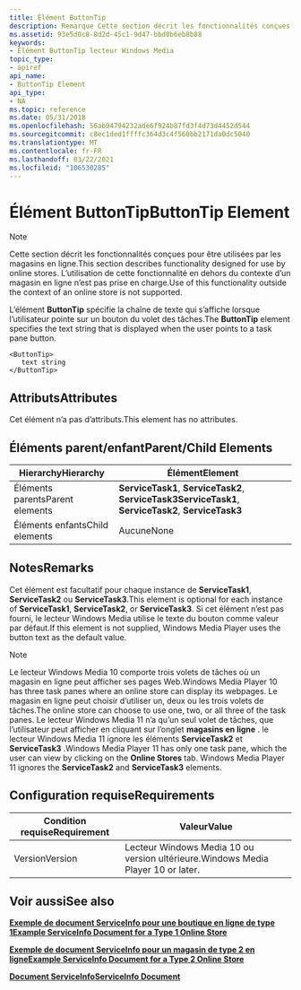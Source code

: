 ```yaml
---
title: Élément ButtonTip
description: Remarque Cette section décrit les fonctionnalités conçues pour être utilisées par les magasins en ligne. | Élément ButtonTip
ms.assetid: 93e5d0c8-8d2d-45c1-9d47-bbd0b6eb8b88
keywords:
- Élément ButtonTip lecteur Windows Media
topic_type:
- apiref
api_name:
- ButtonTip Element
api_type:
- NA
ms.topic: reference
ms.date: 05/31/2018
ms.openlocfilehash: 56ab94794232ade6f924b87fd3f4d73d4452d544
ms.sourcegitcommit: c8ec1ded1ffffc364d3c4f560bb2171da0dc5040
ms.translationtype: MT
ms.contentlocale: fr-FR
ms.lasthandoff: 03/22/2021
ms.locfileid: "106530285"
---
```

# <a name="buttontip-element"></a><span data-ttu-id="8a7f1-105">Élément ButtonTip</span><span class="sxs-lookup"><span data-stu-id="8a7f1-105">ButtonTip Element</span></span>

> [!Note]  
> <span data-ttu-id="8a7f1-106">Cette section décrit les fonctionnalités conçues pour être utilisées par les magasins en ligne.</span><span class="sxs-lookup"><span data-stu-id="8a7f1-106">This section describes functionality designed for use by online stores.</span></span> <span data-ttu-id="8a7f1-107">L’utilisation de cette fonctionnalité en dehors du contexte d’un magasin en ligne n’est pas prise en charge.</span><span class="sxs-lookup"><span data-stu-id="8a7f1-107">Use of this functionality outside the context of an online store is not supported.</span></span>

 

<span data-ttu-id="8a7f1-108">L’élément **ButtonTip** spécifie la chaîne de texte qui s’affiche lorsque l’utilisateur pointe sur un bouton du volet des tâches.</span><span class="sxs-lookup"><span data-stu-id="8a7f1-108">The **ButtonTip** element specifies the text string that is displayed when the user points to a task pane button.</span></span>

``` syntax
<ButtonTip>
   text string
</ButtonTip>
```

## <a name="attributes"></a><span data-ttu-id="8a7f1-109">Attributs</span><span class="sxs-lookup"><span data-stu-id="8a7f1-109">Attributes</span></span>

<span data-ttu-id="8a7f1-110">Cet élément n’a pas d’attributs.</span><span class="sxs-lookup"><span data-stu-id="8a7f1-110">This element has no attributes.</span></span>

## <a name="parentchild-elements"></a><span data-ttu-id="8a7f1-111">Éléments parent/enfant</span><span class="sxs-lookup"><span data-stu-id="8a7f1-111">Parent/Child Elements</span></span>



| <span data-ttu-id="8a7f1-112">Hierarchy</span><span class="sxs-lookup"><span data-stu-id="8a7f1-112">Hierarchy</span></span>       | <span data-ttu-id="8a7f1-113">Élément</span><span class="sxs-lookup"><span data-stu-id="8a7f1-113">Element</span></span>                                              |
|-----------------|------------------------------------------------------|
| <span data-ttu-id="8a7f1-114">Éléments parents</span><span class="sxs-lookup"><span data-stu-id="8a7f1-114">Parent elements</span></span> | <span data-ttu-id="8a7f1-115">**ServiceTask1**, **ServiceTask2**, **ServiceTask3**</span><span class="sxs-lookup"><span data-stu-id="8a7f1-115">**ServiceTask1**, **ServiceTask2**, **ServiceTask3**</span></span> |
| <span data-ttu-id="8a7f1-116">Éléments enfants</span><span class="sxs-lookup"><span data-stu-id="8a7f1-116">Child elements</span></span>  | <span data-ttu-id="8a7f1-117">Aucune</span><span class="sxs-lookup"><span data-stu-id="8a7f1-117">None</span></span>                                                 |



 

## <a name="remarks"></a><span data-ttu-id="8a7f1-118">Notes</span><span class="sxs-lookup"><span data-stu-id="8a7f1-118">Remarks</span></span>

<span data-ttu-id="8a7f1-119">Cet élément est facultatif pour chaque instance de **ServiceTask1**, **ServiceTask2** ou **ServiceTask3**.</span><span class="sxs-lookup"><span data-stu-id="8a7f1-119">This element is optional for each instance of **ServiceTask1**, **ServiceTask2**, or **ServiceTask3**.</span></span> <span data-ttu-id="8a7f1-120">Si cet élément n’est pas fourni, le lecteur Windows Media utilise le texte du bouton comme valeur par défaut.</span><span class="sxs-lookup"><span data-stu-id="8a7f1-120">If this element is not supplied, Windows Media Player uses the button text as the default value.</span></span>

> [!Note]  
> <span data-ttu-id="8a7f1-121">Le lecteur Windows Media 10 comporte trois volets de tâches où un magasin en ligne peut afficher ses pages Web.</span><span class="sxs-lookup"><span data-stu-id="8a7f1-121">Windows Media Player 10 has three task panes where an online store can display its webpages.</span></span> <span data-ttu-id="8a7f1-122">Le magasin en ligne peut choisir d’utiliser un, deux ou les trois volets de tâches.</span><span class="sxs-lookup"><span data-stu-id="8a7f1-122">The online store can choose to use one, two, or all three of the task panes.</span></span> <span data-ttu-id="8a7f1-123">Le lecteur Windows Media 11 n’a qu’un seul volet de tâches, que l’utilisateur peut afficher en cliquant sur l’onglet **magasins en ligne** . le lecteur Windows Media 11 ignore les éléments **ServiceTask2** et **ServiceTask3** .</span><span class="sxs-lookup"><span data-stu-id="8a7f1-123">Windows Media Player 11 has only one task pane, which the user can view by clicking on the **Online Stores** tab. Windows Media Player 11 ignores the **ServiceTask2** and **ServiceTask3** elements.</span></span>

 

## <a name="requirements"></a><span data-ttu-id="8a7f1-124">Configuration requise</span><span class="sxs-lookup"><span data-stu-id="8a7f1-124">Requirements</span></span>



| <span data-ttu-id="8a7f1-125">Condition requise</span><span class="sxs-lookup"><span data-stu-id="8a7f1-125">Requirement</span></span> | <span data-ttu-id="8a7f1-126">Valeur</span><span class="sxs-lookup"><span data-stu-id="8a7f1-126">Value</span></span> |
|--------------------|----------------------------------------------|
| <span data-ttu-id="8a7f1-127">Version</span><span class="sxs-lookup"><span data-stu-id="8a7f1-127">Version</span></span><br/> | <span data-ttu-id="8a7f1-128">Lecteur Windows Media 10 ou version ultérieure.</span><span class="sxs-lookup"><span data-stu-id="8a7f1-128">Windows Media Player 10 or later.</span></span><br/> |



## <a name="see-also"></a><span data-ttu-id="8a7f1-129">Voir aussi</span><span class="sxs-lookup"><span data-stu-id="8a7f1-129">See also</span></span>

<dl> <dt>

[<span data-ttu-id="8a7f1-130">**Exemple de document ServiceInfo pour une boutique en ligne de type 1**</span><span class="sxs-lookup"><span data-stu-id="8a7f1-130">**Example ServiceInfo Document for a Type 1 Online Store**</span></span>](example-serviceinfo-document-for-a-type-1-online-store.md)
</dt> <dt>

[<span data-ttu-id="8a7f1-131">**Exemple de document ServiceInfo pour un magasin de type 2 en ligne**</span><span class="sxs-lookup"><span data-stu-id="8a7f1-131">**Example ServiceInfo Document for a Type 2 Online Store**</span></span>](example-serviceinfo-document-for-a-type-2-online-store.md)
</dt> <dt>

[<span data-ttu-id="8a7f1-132">**Document ServiceInfo**</span><span class="sxs-lookup"><span data-stu-id="8a7f1-132">**ServiceInfo Document**</span></span>](serviceinfo-document.md)
</dt> </dl>

 

 





